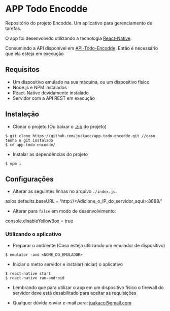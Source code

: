 # APP Todo Encodde

Repositório do projeto Encodde.
Um aplicativo para gerenciamento de tarefas.

O app foi desenvolvido utilizando a tecnologia [React-Native](https://facebook.github.io/react-native/).

Consumindo a API disponível em [API-Todo-Encodde](https://github.com/juakacc/api-todo-encodde.git).
Então é necessário que ela esteja em execução

## Requisitos

- Um dispositivo emulado na sua máquina, ou um dispositivo físico.
- Node.js e NPM instalados
- React-Native devidamente instalado
- Servidor com a API REST em execução

## Instalação

- Clonar o projeto (Ou baixar o [.zip](https://github.com/juakacc/app-todo-encodde/archive/master.zip) do projeto)
```
$ git clone https://github.com/juakacc/app-todo-encodde.git //caso tenha o git instalado
$ cd app-todo-encodde/
```
- Instalar as dependências do projeto
```
$ npm i
```

## Configurações 

- Alterar as seguintes linhas no arquivo ``./index.js``:

axios.defaults.baseURL = 'http://<Adicione_o_IP_do_servidor_aqui>:8888/'

- Alterar para ``false`` em modo de desenvolvimento:

console.disableYellowBox = true

### Utilizando o aplicativo

- Preparar o ambiente (Caso esteja utilizando um emulador de dispositivo)
```
$ emulator -avd <NOME_DO_EMULADOR>
```
- Iniciar o metro servidor e instalar(iniciar) o aplicativo
```
$ react-native start
$ react-native run-android
```

- Lembrando que para utilizar o app em um dispositivo físico o firewall do servidor deve está desabilitado para aceitar as requisições

- Qualquer dúvida enviar e-mail para: juakacc@gmail.com